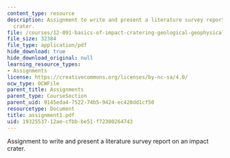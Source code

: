 ```yaml
---
content_type: resource
description: Assignment to write and present a literature survey report on an impact
  crater.
file: /courses/12-091-basics-of-impact-cratering-geological-geophysical-geochemical-environmental-studies-of-some-impact-craters-of-the-earth-january-iap-2008/1932553712aecfbbbe51f72300264743_assignment1.pdf
file_size: 32384
file_type: application/pdf
hide_download: true
hide_download_original: null
learning_resource_types:
- Assignments
license: https://creativecommons.org/licenses/by-nc-sa/4.0/
ocw_type: OCWFile
parent_title: Assignments
parent_type: CourseSection
parent_uid: 9145eda4-7522-74b5-9424-ec420dd1cf50
resourcetype: Document
title: assignment1.pdf
uid: 19325537-12ae-cfbb-be51-f72300264743
---
```

Assignment to write and present a literature survey report on an impact crater.